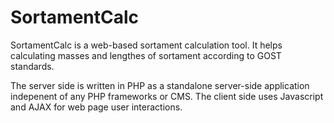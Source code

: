 SortamentCalc
=============

SortamentCalc is a web-based sortament calculation tool. It helps calculating masses and lengthes of sortament according to GOST standards.

The server side is written in PHP as a standalone server-side application indepenent of any PHP frameworks or CMS.
The client side uses Javascript and AJAX for web page user interactions.

